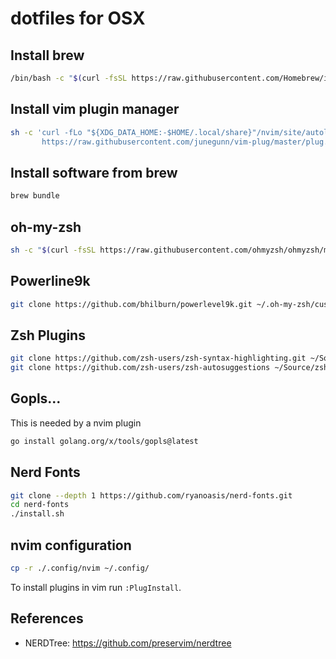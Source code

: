 # dotfiles for OSX

## Install brew 
```bash
/bin/bash -c "$(curl -fsSL https://raw.githubusercontent.com/Homebrew/install/HEAD/install.sh)"
```

## Install vim plugin manager

```bash
sh -c 'curl -fLo "${XDG_DATA_HOME:-$HOME/.local/share}"/nvim/site/autoload/plug.vim --create-dirs \
       https://raw.githubusercontent.com/junegunn/vim-plug/master/plug.vim'
```

## Install software from brew 
```bash
brew bundle
```

## oh-my-zsh
```bash
sh -c "$(curl -fsSL https://raw.githubusercontent.com/ohmyzsh/ohmyzsh/master/tools/install.sh)"
```

## Powerline9k
```bash
git clone https://github.com/bhilburn/powerlevel9k.git ~/.oh-my-zsh/custom/themes/powerlevel9k
```

## Zsh Plugins
```bash
git clone https://github.com/zsh-users/zsh-syntax-highlighting.git ~/Source/zsh-autosuggestions
git clone https://github.com/zsh-users/zsh-autosuggestions ~/Source/zsh-autosuggestions
```

## Gopls...
This is needed by a nvim plugin

```bash
go install golang.org/x/tools/gopls@latest
```

## Nerd Fonts

```bash
git clone --depth 1 https://github.com/ryanoasis/nerd-fonts.git
cd nerd-fonts
./install.sh
```

## nvim configuration
```bash
cp -r ./.config/nvim ~/.config/
```

To install plugins in vim run `:PlugInstall`.

## References

- NERDTree: https://github.com/preservim/nerdtree
